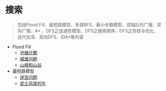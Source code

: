 # 搜索

> 包括Flood Fill、最短路模型、多源BFS、最小步数模型、双端队列广搜、双向广搜、A*
> 、DFS之连通性模型、DFS之搜索顺序、DFS之剪枝与优化、迭代加深、双向DFS、IDA*等内容

- Flood Fill
  - [池塘计数](PondCount.py)
  - [城堡问题](CastleProblem.py)
  - [山峰和山谷](PeaksAndValleys.py)
- 最短路模型
  - [迷宫问题](MazeProblem.py)
  - [武士风度的牛](SamuraiStyleCow.py)